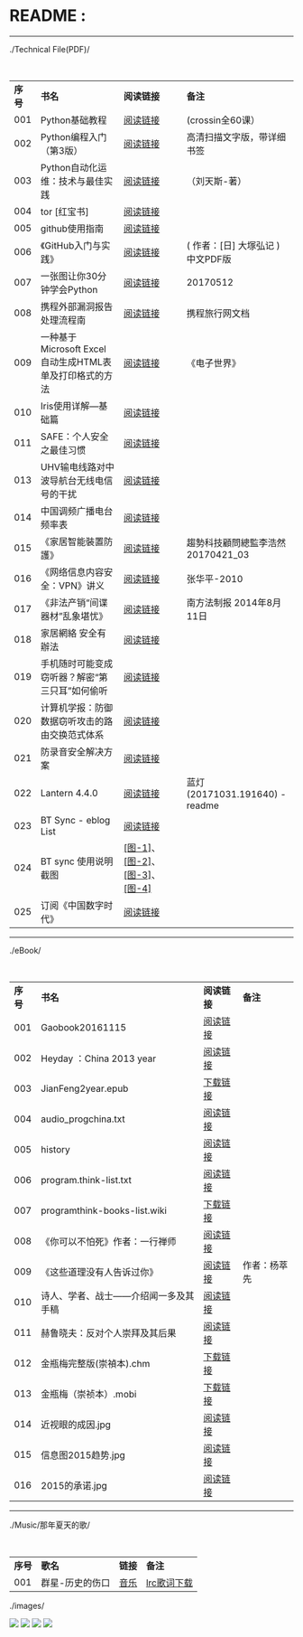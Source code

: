 # README :

<hr> 

./Technical File(PDF)/

<table>  
    <tr>
        <td><B>序号</B></td>
        <td><B>书名</B></td>
        <td><B>阅读链接</B></td>
        <td><B>备注</B></td>
    </tr>     
    <tr>
        <td>001</td>
        <td>Python基础教程</td>
        <td><a href="./Technical File(PDF)/Python基础教程(crossin全60课).pdf">阅读链接</a></td>
        <td>(crossin全60课）</td>
    </tr>      
    <tr>
        <td>002</td>
        <td>Python编程入门（第3版）</td>
        <td> <a href="./Technical File(PDF)/Python编程入门（第3版）- 高清扫描文字版，带详细书签.pdf">阅读链接</a></td>
        <td>高清扫描文字版，带详细书签</td>
    </tr>   
    <tr>
        <td>003</td>
        <td>Python自动化运维：技术与最佳实践</td>
        <td><a href="./Technical File(PDF)/Python自动化运维：技术与最佳实践（刘天斯-著）.pdf">阅读链接</a></td>
        <td>（刘天斯-著）</td>
    </tr>    
    <tr>
        <td>004</td>
        <td>tor [红宝书]</td>
        <td><a href="./Technical File(PDF)/tor [红宝书].pdf">阅读链接</a></td>
        <td> &nbsp </td>
    </tr>    
    <tr>
        <td>005</td>
        <td>github使用指南</td>
        <td><a href="./Technical File(PDF)/github使用指南.pdf">阅读链接</a></td>
        <td> &nbsp </td>
    </tr>   
    <tr>
        <td>006</td>
        <td>《GitHub入门与实践》</td>
        <td><a href="./Technical File(PDF)/《GitHub入门与实践》( [日] 大塚弘记 ) 中文PDF版.pdf">阅读链接</a></td>
        <td> ( 作者：[日] 大塚弘记 ) 中文PDF版 </td>
    </tr>  
    <tr>
        <td>007</td>
        <td>一张图让你30分钟学会Python</td>
        <td><a href="./Technical File(PDF)/一张图让你30分钟学会Python-20170512.png">阅读链接</a></td>
        <td> 20170512 </td>
    </tr>    
    <tr>
        <td>008</td>
        <td>携程外部漏洞报告处理流程南</td>
        <td><a href="./Technical File(PDF)/携程旅行网文档-携程外部漏洞报告处理流程.pdf">阅读链接</a></td>
        <td> 携程旅行网文档 </td>
    </tr>  
    <tr>
        <td>009</td>
        <td>一种基于Microsoft Excel自动生成HTML表单及打印格式的方法</td>
        <td><a href="./Technical File(PDF)/电子世界-一种基于Microsoft Excel自动生成HTML表单及打印格式的方法 .pdf">阅读链接</a></td>
        <td> 《电子世界》 </td>
    </tr>  
    <tr>
        <td>010</td>
        <td>Iris使用详解—基础篇</td>
        <td><a href="./Technical File(PDF)/安全技术解决方案/Iris使用详解—基础篇.pdf">阅读链接</a></td>
        <td> &nbsp </td>
    </tr>   
    <tr>
        <td>011</td>
        <td>SAFE：个人安全之最佳习惯</td>
        <td><a href="./Technical File(PDF)/安全技术解决方案/SAFE：个人安全之最佳习惯.pdf">阅读链接</a></td>
        <td> &nbsp </td>
    </tr>    
    <tr>
        <td>013</td>
        <td>UHV输电线路对中波导航台无线电信号的干扰</td>
        <td><a href="./Technical File(PDF)/安全技术解决方案/UHV输电线路对中波导航台无线电信号的干扰.pdf">阅读链接</a></td>
        <td> &nbsp </td>
    </tr>    
    <tr>
        <td>014</td>
        <td>中国调频广播电台频率表</td>
        <td><a href="./Technical File(PDF)/安全技术解决方案/fmchinac.pdf">阅读链接</a></td>
        <td> &nbsp </td>
    </tr>    
    <tr>
        <td>015</td>
        <td>《家居智能裝置防護》</td>
        <td><a href="./Technical File(PDF)/安全技术解决方案/《家居智能裝置防護》趨勢科技顧問總監李浩然20170421_03.pdf">阅读链接</a></td>
        <td> 趨勢科技顧問總監李浩然20170421_03 </td>
    </tr>    
     <tr>
        <td>016</td>
        <td>《网络信息内容安全：VPN》讲义</td>
        <td><a href="./Technical File(PDF)/安全技术解决方案/《网络信息内容安全：VPN》讲义-张华平-2010.pdf">阅读链接</a></td>
        <td> 张华平-2010 </td>
    </tr>    
    <tr>
        <td>017</td>
        <td>《非法产销“间谍器材”乱象堪忧》</td>
        <td><a href="./Technical File(PDF)/安全技术解决方案/《非法产销“间谍器材”乱象堪忧》- 南方法制报 2014年8月11日.pdf">阅读链接</a></td>
        <td> 南方法制报 2014年8月11日 </td>
    </tr>    
    <tr>
        <td>018</td>
        <td>家居網絡 安全有辦法</td>
        <td><a href="./Technical File(PDF)/安全技术解决方案/家居網絡 安全有辦法.pdf">阅读链接</a></td>
        <td> &nbsp </td>
    </tr>  
    <tr>
        <td>019</td>
        <td>手机随时可能变成窃听器？解密“第三只耳”如何偷听</td>
        <td><a href="./Technical File(PDF)/安全技术解决方案/手机随时可能变成窃听器？解密“第三只耳”如何偷听.pdf">阅读链接</a></td>
        <td> &nbsp </td>
    </tr>  
    <tr>
        <td>020</td>
        <td>计算机学报：防御数据窃听攻击的路由交换范式体系</td>
        <td><a href="./Technical File(PDF)/安全技术解决方案/计算机学报：防御数据窃听攻击的路由交换范式体系.pdf">阅读链接</a></td>
        <td> &nbsp </td>
    </tr>  
    <tr>
        <td>021</td>
        <td>防录音安全解决方案</td>
        <td><a href="./Technical File(PDF)/安全技术解决方案/防录音安全解决方案.pdf">阅读链接</a></td>
        <td> &nbsp </td>
    </tr>
    <tr>
        <td>022</td>
        <td>Lantern 4.4.0</td>
        <td><a href="./Technical File(PDF)/ProgramThink/Lantern 4.4.0 (20171031.191640) - readme.txt">阅读链接</a></td>
        <td> 蓝灯(20171031.191640) - readme </td>
    </tr> 
    <tr>
        <td>023</td>
        <td>BT Sync - eblog List</td>
        <td><a href="./Technical File(PDF)/ProgramThink/BT Sync - eblog List.txt">阅读链接</a></td>
        <td> &nbsp </td>
    </tr> 
    <tr>
        <td>024</td>
        <td>BT sync 使用说明截图</td>
        <td>	<a href="./Technical File(PDF)/ProgramThink/BTSync/1.4.111/BT sync 使用说明截图/1.jpg">[图-1]</a>、
		<a href="./Technical File(PDF)/ProgramThink/BTSync/1.4.111/BT sync 使用说明截图/2.jpg">[图-2]</a>、
		<a href="./Technical File(PDF)/ProgramThink/BTSync/1.4.111/BT sync 使用说明截图/3.png">[图-3]</a>、
		<a href="./Technical File(PDF)/ProgramThink/BTSync/1.4.111/BT sync 使用说明截图/4.jpg">[图-4]</a>
	</td>
        <td> &nbsp </td>
    </tr> 
    <tr>
        <td>025</td>
        <td>订阅《中国数字时代》</td>
        <td><a href="https://github.com/taoste/Hello-World/blob/master/Technical%20File(PDF)/ProgramThink/%E8%AE%A2%E9%98%85%E3%80%8A%E4%B8%AD%E5%9B%BD%E6%95%B0%E5%AD%97%E6%97%B6%E4%BB%A3%E3%80%8B.md">阅读链接</a></td>
		<td> &nbsp </td>
    </tr>
</table>

<hr> 

./eBook/

<table>  
    <tr><td><B>序号</B></td>
        <td><B>书名</B></td>
        <td><B>阅读链接</B></td>
        <td><B>备注</B></td>
    </tr> 
    <tr>
        <td>001</td>
        <td>Gaobook20161115</td>
        <td><a href="./eBook/Gaobook20161115.pdf">阅读链接</a></td>
        <td> &nbsp </td>
    </tr>  
    <tr>
        <td>002</td>
        <td>Heyday ：China 2013 year</td>
        <td><a href="./eBook/Heyday ：China 2013 year.pdf">阅读链接</a></td>
        <td> &nbsp </td>
    </tr> 
    <tr>
        <td>003</td>
        <td>JianFeng2year.epub</td>
        <td><a href="./eBook/JianFeng2year.epub">下载链接</a></td>
        <td> &nbsp </td>
    </tr> 
    <tr>
        <td>004</td>
        <td>audio_progchina.txt</td>
        <td><a href="./eBook/audio_progchina.txt">阅读链接</a></td>
        <td> &nbsp </td>
    </tr> 
    <tr>
        <td>005</td>
        <td>history</td>
        <td><a href="./eBook/history.pdf">阅读链接</a></td>
        <td> &nbsp </td>
    </tr> 
    <tr>
        <td>006</td>
        <td>program.think-list.txt</td>
        <td><a href="./eBook/program.think-list.txt">阅读链接</a></td>
        <td> &nbsp </td>
     </tr> 
     <tr>
        <td>007</td>
        <td>programthink-books-list.wiki</td>
        <td><a href="./eBook/programthink-books-list.wiki">下载链接</a></td>
        <td> &nbsp </td>
    </tr> 
    <tr>
        <td>008</td>
        <td>《你可以不怕死》作者：一行禅师</td>
        <td><a href="./eBook/《你可以不怕死》作者：一行禅师.pdf">阅读链接</a></td>
        <td> &nbsp </td>
    </tr> 
    <tr>
        <td>009</td>
        <td>《这些道理没有人告诉过你》</td>
        <td><a href="./eBook/《这些道理没有人告诉过你》作者杨萃先%20.pdf">阅读链接</a></td>
        <td>作者：杨萃先</td>	
    </tr> 	    
    <tr>
        <td>010</td>
        <td>诗人、学者、战士——介绍闻一多及其手稿</td>
        <td><a href="./eBook/诗人、学者、战士——介绍闻一多及其手稿P020101123491278395003.pdf">阅读链接</a></td>
        <td> &nbsp </td>
    </tr> 
    <tr>
        <td>011</td>
        <td>赫鲁晓夫：反对个人崇拜及其后果</td>
        <td><a href="./eBook/赫鲁晓夫：反对个人崇拜及其后果.pdf">阅读链接</a></td>
        <td> &nbsp </td>
    </tr> 
    <tr>
        <td>012</td>
        <td>金瓶梅完整版(崇禎本).chm</td>
        <td><a href="./eBook/金瓶梅完整版(崇禎本).chm">下载链接</a></td>
        <td> &nbsp </td>
    </tr> 
    <tr>
        <td>013</td>
        <td>金瓶梅（崇祯本）.mobi</td>
        <td><a href="./eBook/金瓶梅（崇祯本）.mobi">下载链接</a></td>
        <td> &nbsp </td>
    </tr> 
    <tr>
        <td>014</td>
        <td>近视眼的成因.jpg</td>
        <td><a href="./GFW/近视眼的成因.jpg">阅读链接</a></td>
        <td> &nbsp </td>
    </tr> 
    <tr>
        <td>015</td>
        <td>信息图2015趋势.jpg</td>
        <td><a href="./GFW/信息图2015趋势.jpg">阅读链接</a></td>
        <td> &nbsp </td>	    
    </tr> 
    <tr>
        <td>016</td>
        <td>2015的承诺.jpg</td>
        <td><a href="./GFW/2015政府的承诺.jpg">阅读链接</a></td>
        <td> &nbsp </td>
    </tr> 
</table>

<hr> 

./Music/那年夏天的歌/

<table>  
    <tr><td><B>序号</B></td>
        <td><B>歌名</B></td>
        <td><B>链接</B></td>
        <td><B>备注</B></td>
    </tr>    
    <tr>
        <td>001</td>
        <td>群星-历史的伤口</td>
        <td><a href="./Music/%E9%82%A3%E5%B9%B4%E5%A4%8F%E5%A4%A9%E7%9A%84%E6%AD%8C/%E7%BE%A4%E6%98%9F-%E5%8E%86%E5%8F%B2%E7%9A%84%E4%BC%A4%E5%8F%A3.mp3">音乐</a></td>
        <td><a href="./Music/%E9%82%A3%E5%B9%B4%E5%A4%8F%E5%A4%A9%E7%9A%84%E6%AD%8C/%E7%BE%A4%E6%98%9F-%E5%8E%86%E5%8F%B2%E7%9A%84%E4%BC%A4%E5%8F%A3.lrc">lrc歌词下载</a></td>
    </tr>  	
</table>

./images/

<img src="https://github.com/taoste/Hello-World/blob/master/images/201702151452533692.jpg?raw=true"/>
<img src="https://github.com/taoste/Hello-World/blob/master/images/201702151453082348.jpg?raw=true"/>
<img src="https://github.com/taoste/Hello-World/blob/master/images/201703011020173137.jpg?raw=true"/>
<img src="https://github.com/taoste/Hello-World/blob/master/images/201710271051568105.jpg?raw=true"/>

